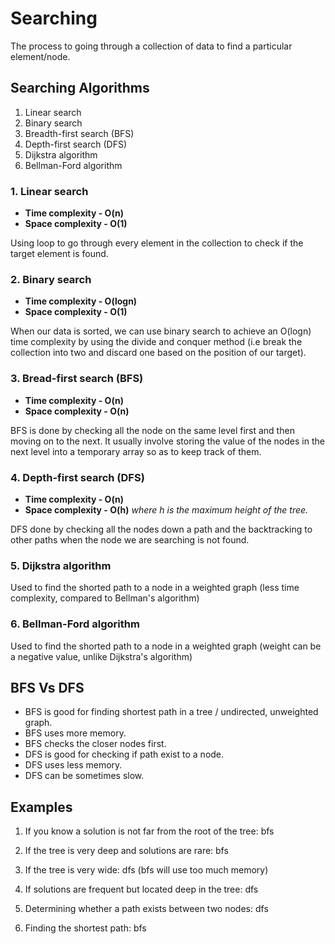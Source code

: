 # Searching

The process to going through a collection of data to find a particular element/node.

## Searching Algorithms

1. Linear search
2. Binary search
3. Breadth-first search (BFS)
4. Depth-first search (DFS)
5. Dijkstra algorithm
6. Bellman-Ford algorithm

### 1. Linear search

- **Time complexity - O(n)**
- **Space complexity - O(1)**

Using loop to go through every element in the collection to check if the target element is found.

### 2. Binary search

- **Time complexity - O(logn)**
- **Space complexity - O(1)**

When our data is sorted, we can use binary search to achieve an O(logn) time complexity by using the divide and conquer method (i.e break the collection into two and discard one based on the position of our target).

### 3. Bread-first search (BFS)

- **Time complexity - O(n)**
- **Space complexity - O(n)**

BFS is done by checking all the node on the same level first and then moving on to the next. It usually involve storing the value of the nodes in the next level into a temporary array so as to keep track of them.

### 4. Depth-first search (DFS)

- **Time complexity - O(n)**
- **Space complexity - O(h)** *where h is the maximum height of the tree.*

DFS done by checking all the nodes down a path and the backtracking to other paths when the node we are searching is not found.

### 5. Dijkstra algorithm

Used to find the shorted path to a node in a weighted graph (less time complexity, compared to Bellman's algorithm)

### 6. Bellman-Ford algorithm

Used to find the shorted path to a node in a weighted graph (weight can be a negative value, unlike Dijkstra's algorithm)

## BFS Vs DFS

- BFS is good for finding shortest path in a tree / undirected, unweighted graph.
- BFS uses more memory.
- BFS checks the closer nodes first.
- DFS is good for checking if path exist to a node.
- DFS uses less memory.
- DFS can be sometimes slow.

## Examples

1. If you know a solution is not far from the root of the tree: bfs

2. If the tree is very deep and solutions are rare: bfs

3. If the tree is very wide: dfs (bfs will use too much memory)

4. If solutions are frequent but located deep in the tree: dfs

5. Determining whether a path exists between two nodes: dfs

6. Finding the shortest path: bfs
